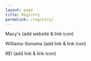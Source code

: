 ```yaml
---
layout: page
title: Registry
permalink: /registry/
---
```


Macy's (add website & link icon)

Williams-Sonoma (add link & link icon)

REI (add link & link icon)

